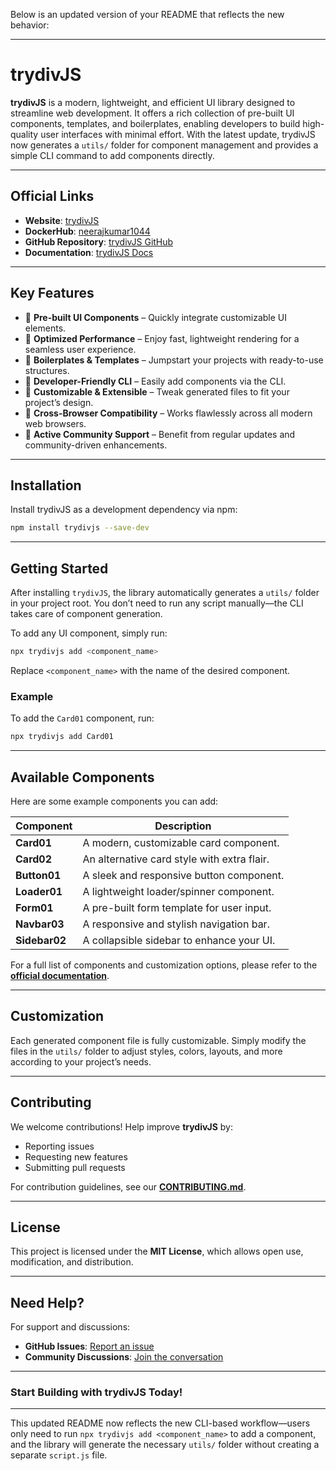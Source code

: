 Below is an updated version of your README that reflects the new behavior:

---

# trydivJS

**trydivJS** is a modern, lightweight, and efficient UI library designed to streamline web development. It offers a rich collection of pre-built UI components, templates, and boilerplates, enabling developers to build high-quality user interfaces with minimal effort. With the latest update, trydivJS now generates a `utils/` folder for component management and provides a simple CLI command to add components directly.

---

## Official Links

- **Website**: [trydivJS](https://divjs.vercel.app/)
- **DockerHub**: [neerajkumar1044](https://hub.docker.com/repository/docker/neerajkumar1044/divjs/general)
- **GitHub Repository**: [trydivJS GitHub](https://github.com/nk1044/div-js)
- **Documentation**: [trydivJS Docs](https://divjs.vercel.app/)

---

## Key Features

- 🔹 **Pre-built UI Components** – Quickly integrate customizable UI elements.
- 🔹 **Optimized Performance** – Enjoy fast, lightweight rendering for a seamless user experience.
- 🔹 **Boilerplates & Templates** – Jumpstart your projects with ready-to-use structures.
- 🔹 **Developer-Friendly CLI** – Easily add components via the CLI.
- 🔹 **Customizable & Extensible** – Tweak generated files to fit your project’s design.
- 🔹 **Cross-Browser Compatibility** – Works flawlessly across all modern web browsers.
- 🔹 **Active Community Support** – Benefit from regular updates and community-driven enhancements.

---

## Installation

Install trydivJS as a development dependency via npm:

```sh
npm install trydivjs --save-dev
```

---

## Getting Started

After installing `trydivJS`, the library automatically generates a `utils/` folder in your project root. You don’t need to run any script manually—the CLI takes care of component generation.

To add any UI component, simply run:

```sh
npx trydivjs add <component_name>
```

Replace `<component_name>` with the name of the desired component.

### Example

To add the `Card01` component, run:

```sh
npx trydivjs add Card01
```

---

## Available Components

Here are some example components you can add:

| Component   | Description                                      |
|-------------|--------------------------------------------------|
| **Card01**  | A modern, customizable card component.         |
| **Card02**  | An alternative card style with extra flair.    |
| **Button01**| A sleek and responsive button component.       |
| **Loader01**| A lightweight loader/spinner component.          |
| **Form01**  | A pre-built form template for user input.        |
| **Navbar03**| A responsive and stylish navigation bar.         |
| **Sidebar02**| A collapsible sidebar to enhance your UI.       |

For a full list of components and customization options, please refer to the **[official documentation](https://divjs.vercel.app/)**.

---

## Customization

Each generated component file is fully customizable. Simply modify the files in the `utils/` folder to adjust styles, colors, layouts, and more according to your project’s needs.

---

## Contributing

We welcome contributions! Help improve **trydivJS** by:

- Reporting issues
- Requesting new features
- Submitting pull requests

For contribution guidelines, see our **[CONTRIBUTING.md](https://github.com/nk1044/div-js/main/CONTRIBUTING.md)**.

---

## License

This project is licensed under the **MIT License**, which allows open use, modification, and distribution.

---

## Need Help?

For support and discussions:

- **GitHub Issues**: [Report an issue](https://github.com/nk1044/div-js)
- **Community Discussions**: [Join the conversation](https://github.com/nk1044/div-js/discussions)

---

### Start Building with trydivJS Today!

---

This updated README now reflects the new CLI-based workflow—users only need to run `npx trydivjs add <component_name>` to add a component, and the library will generate the necessary `utils/` folder without creating a separate `script.js` file.